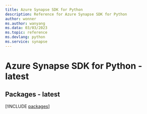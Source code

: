 ```yaml
---
title: Azure Synapse SDK for Python
description: Reference for Azure Synapse SDK for Python
author: wonner
ms.author: wanyang
ms.data: 03/03/2023
ms.topic: reference
ms.devlang: python
ms.service: synapse
---
```

# Azure Synapse SDK for Python - latest
## Packages - latest
[!INCLUDE [packages](synapse-index.md)]